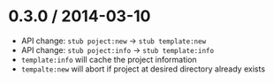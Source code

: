 
0.3.0 / 2014-03-10
==================
  
  * API change: `stub poject:new` -> `stub template:new`
  * API change: `stub poject:info` -> `stub template:info`
  * `template:info` will cache the project information
  * `tempalte:new` will abort if project at desired directory already exists

